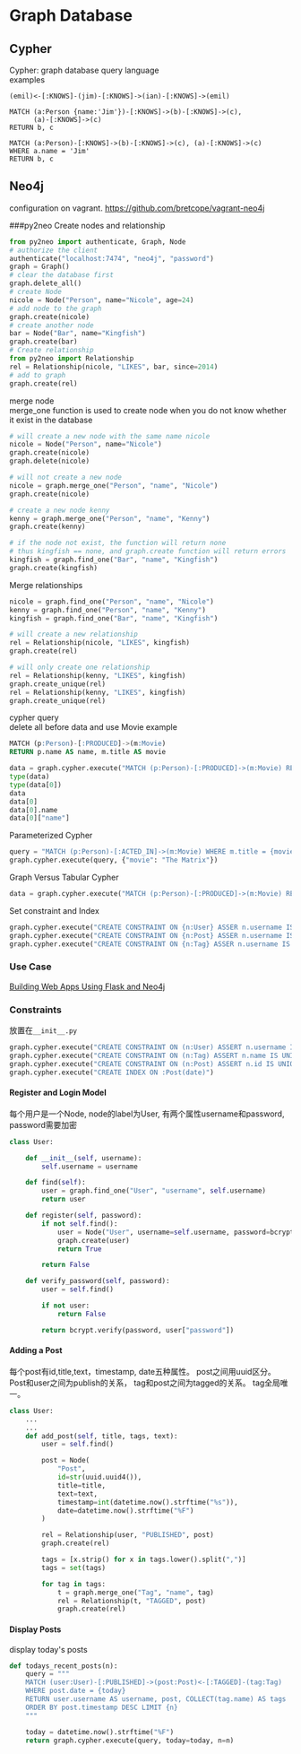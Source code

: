 # Graph Database


## Cypher
Cypher: graph database query language  
examples
```
(emil)<-[:KNOWS]-(jim)-[:KNOWS]->(ian)-[:KNOWS]->(emil)
```
```
MATCH (a:Person {name:'Jim'})-[:KNOWS]->(b)-[:KNOWS]->(c),
      (a)-[:KNOWS]->(c)
RETURN b, c
```
```
MATCH (a:Person)-[:KNOWS]->(b)-[:KNOWS]->(c), (a)-[:KNOWS]->(c)
WHERE a.name = 'Jim'
RETURN b, c
```

## Neo4j
configuration on vagrant. https://github.com/bretcope/vagrant-neo4j  

###py2neo
Create nodes and relationship
```python
from py2neo import authenticate, Graph, Node
# authorize the client
authenticate("localhost:7474", "neo4j", "password")
graph = Graph()
# clear the database first
graph.delete_all()
# create Node
nicole = Node("Person", name="Nicole", age=24)
# add node to the graph
graph.create(nicole)
# create another node
bar = Node("Bar", name="Kingfish")
graph.create(bar)
# Create relationship
from py2neo import Relationship
rel = Relationship(nicole, "LIKES", bar, since=2014)
# add to graph
graph.create(rel)
```

merge node  
merge_one function is used to create node when you do not know whether it exist in the database
```python
# will create a new node with the same name nicole
nicole = Node("Person", name="Nicole")
graph.create(nicole)
graph.delete(nicole)

# will not create a new node
nicole = graph.merge_one("Person", "name", "Nicole")
graph.create(nicole)

# create a new node kenny
kenny = graph.merge_one("Person", "name", "Kenny")
graph.create(kenny)

# if the node not exist, the function will return none
# thus kingfish == none, and graph.create function will return errors
kingfish = graph.find_one("Bar", "name", "Kingfish")
graph.create(kingfish)

```

Merge relationships
```python
nicole = graph.find_one("Person", "name", "Nicole")
kenny = graph.find_one("Person", "name", "Kenny")
kingfish = graph.find_one("Bar", "name", "Kingfish")

# will create a new relationship
rel = Relationship(nicole, "LIKES", kingfish)
graph.create(rel)

# will only create one relationship
rel = Relationship(kenny, "LIKES", kingfish)
graph.create_unique(rel)
rel = Relationship(kenny, "LIKES", kingfish)
graph.create_unique(rel)
```

cypher query  
delete all before data and use Movie example
```sql
MATCH (p:Person)-[:PRODUCED]->(m:Movie)
RETURN p.name AS name, m.title AS movie
```
```python
data = graph.cypher.execute("MATCH (p:Person)-[:PRODUCED]->(m:Movie) RETURN p.name AS name, m.te AS movie")
type(data)
type(data[0])
data
data[0]
data[0].name
data[0]["name"]
```

Parameterized Cypher
```python
query = "MATCH (p:Person)-[:ACTED_IN]->(m:Movie) WHERE m.title = {movie} RETURN p.name"
graph.cypher.execute(query, {"movie": "The Matrix"})
```

Graph Versus Tabular Cypher
```python
data = graph.cypher.execute("MATCH (p:Person)-[:PRODUCED]->(m:Movie) RETURN p, m")
```

Set constraint and Index
```python
graph.cypher.execute("CREATE CONSTRAINT ON {n:User} ASSER n.username IS UNIQUE")
graph.cypher.execute("CREATE CONSTRAINT ON {n:Post} ASSER n.username IS UNIQUE")
graph.cypher.execute("CREATE CONSTRAINT ON {n:Tag} ASSER n.username IS UNIQUE")
```

### Use Case
[Building Web Apps Using Flask and Neo4j](https://www.safaribooksonline.com/library/view/building-web-apps/9781771374859/)

### Constraints
放置在```__init__.py```
```python
graph.cypher.execute("CREATE CONSTRAINT ON (n:User) ASSERT n.username IS UNIQUE")
graph.cypher.execute("CREATE CONSTRAINT ON (n:Tag) ASSERT n.name IS UNIQUE")
graph.cypher.execute("CREATE CONSTRAINT ON (n:Post) ASSERT n.id IS UNIQUE")
graph.cypher.execute("CREATE INDEX ON :Post(date)")
```


#### Register and Login Model
每个用户是一个Node, node的label为User, 有两个属性username和password, password需要加密
```python
class User:

    def __init__(self, username):
        self.username = username

    def find(self):
        user = graph.find_one("User", "username", self.username)
        return user

    def register(self, password):
        if not self.find():
            user = Node("User", username=self.username, password=bcrypt.encrypt(password))
            graph.create(user)
            return True

        return False

    def verify_password(self, password):
        user = self.find()

        if not user:
            return False

        return bcrypt.verify(password, user["password"])
```

#### Adding a Post
每个post有id,title,text，timestamp, date五种属性。 post之间用uuid区分。  
Post和user之间为publish的关系， tag和post之间为tagged的关系。 tag全局唯一。
```python
class User:
    ...
    ...
    def add_post(self, title, tags, text):
        user = self.find()

        post = Node(
            "Post",
            id=str(uuid.uuid4()),
            title=title,
            text=text,
            timestamp=int(datetime.now().strftime("%s")),
            date=datetime.now().strftime("%F")
        )

        rel = Relationship(user, "PUBLISHED", post)
        graph.create(rel)

        tags = [x.strip() for x in tags.lower().split(",")]
        tags = set(tags)

        for tag in tags:
            t = graph.merge_one("Tag", "name", tag)
            rel = Relationship(t, "TAGGED", post)
            graph.create(rel)
```

#### Display Posts
display today's posts
```python
def todays_recent_posts(n):
    query = """
    MATCH (user:User)-[:PUBLISHED]->(post:Post)<-[:TAGGED]-(tag:Tag)
    WHERE post.date = {today}
    RETURN user.username AS username, post, COLLECT(tag.name) AS tags
    ORDER BY post.timestamp DESC LIMIT {n}
    """

    today = datetime.now().strftime("%F")
    return graph.cypher.execute(query, today=today, n=n)
```